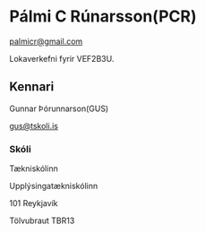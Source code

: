 # Pálmi C Rúnarsson(PCR)
palmicr@gmail.com

Lokaverkefni fyrir VEF2B3U. 

## Kennari
Gunnar Þórunnarson(GUS)

gus@tskoli.is
### Skóli
Tækniskólinn

Upplýsingatækniskólinn 

101 Reykjavík

Tölvubraut TBR13
